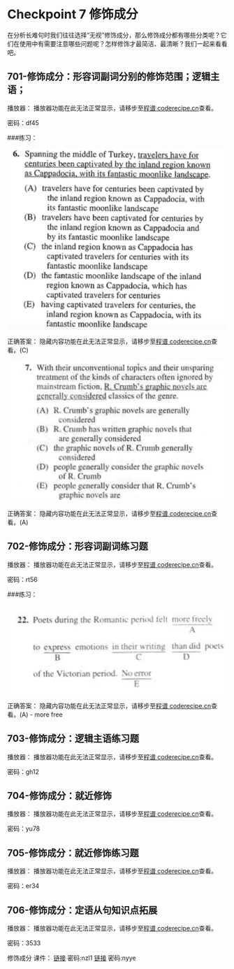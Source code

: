 Checkpoint 7 修饰成分
====
在分析长难句时我们往往选择“无视”修饰成分，那么修饰成分都有哪些分类呢？它们在使用中有需要注意哪些问题呢？怎样修饰才最简洁、最清晰？我们一起来看看吧。

701-修饰成分：形容词副词分别的修饰范围；逻辑主语；
----
播放器：
<cr type="player" parameters="XMzg1MzUyNjQ3Mg=="><notice>播放器功能在此无法正常显示，请移步至[程谱 coderecipe.cn](https://coderecipe.cn/learn/1)查看。</notice></cr>

密码：df45

###练习：

![练习](Pic4.png)

正确答案：
<cr type="hidden"><notice>隐藏内容功能在此无法正常显示，请移步至[程谱 coderecipe.cn](https://coderecipe.cn/learn/1)查看。</notice>(C)</cr>

![练习](Pic5.png)

正确答案：
<cr type="hidden"><notice>隐藏内容功能在此无法正常显示，请移步至[程谱 coderecipe.cn](https://coderecipe.cn/learn/1)查看。</notice>(A)</cr>

702-修饰成分：形容词副词练习题
----
播放器：
<cr type="player" parameters="XMzg1MzUzMDU0NA=="><notice>播放器功能在此无法正常显示，请移步至[程谱 coderecipe.cn](https://coderecipe.cn/learn/1)查看。</notice></cr>

密码：rt56

###练习：

![练习](Pic6.png)

正确答案：
<cr type="hidden"><notice>隐藏内容功能在此无法正常显示，请移步至[程谱 coderecipe.cn](https://coderecipe.cn/learn/1)查看。</notice>(A) - more free</cr>

703-修饰成分：逻辑主语练习题
----
播放器：
<cr type="player" parameters="XMzg1MzUzMTU5Mg=="><notice>播放器功能在此无法正常显示，请移步至[程谱 coderecipe.cn](https://coderecipe.cn/learn/1)查看。</notice></cr>

密码：gh12

704-修饰成分：就近修饰
----
播放器：
<cr type="player" parameters="XMzg1MzUzMjc0MA=="><notice>播放器功能在此无法正常显示，请移步至[程谱 coderecipe.cn](https://coderecipe.cn/learn/1)查看。</notice></cr>

密码：yu78

705-修饰成分：就近修饰练习题
----
播放器：
<cr type="player" parameters="XMzg1MzUzMjEyOA=="><notice>播放器功能在此无法正常显示，请移步至[程谱 coderecipe.cn](https://coderecipe.cn/learn/1)查看。</notice></cr>

密码：er34

706-修饰成分：定语从句知识点拓展
----
播放器：
<cr type="player" parameters="XMzg1MzUzNTc4OA=="><notice>播放器功能在此无法正常显示，请移步至[程谱 coderecipe.cn](https://coderecipe.cn/learn/1)查看。</notice></cr>

密码：3533

修饰成分 课件：
[链接](https://pan.baidu.com/s/1BJGj2jUxwKxSuhkCedU_pQ)   密码:nzl1
[链接](https://pan.baidu.com/s/1qcDLAVxR2FGEBPF4NLgBFA)  密码:nyye
